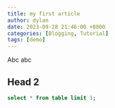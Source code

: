 ```yaml
---
title: my first article
author: dylan
date: 2023-09-28 21:46:00 +0800
categories: [Blogging, Tutorial]
tags: [demo]
---
```


Abc abc

## Head 2

```sql
select * from table limit 1;
```